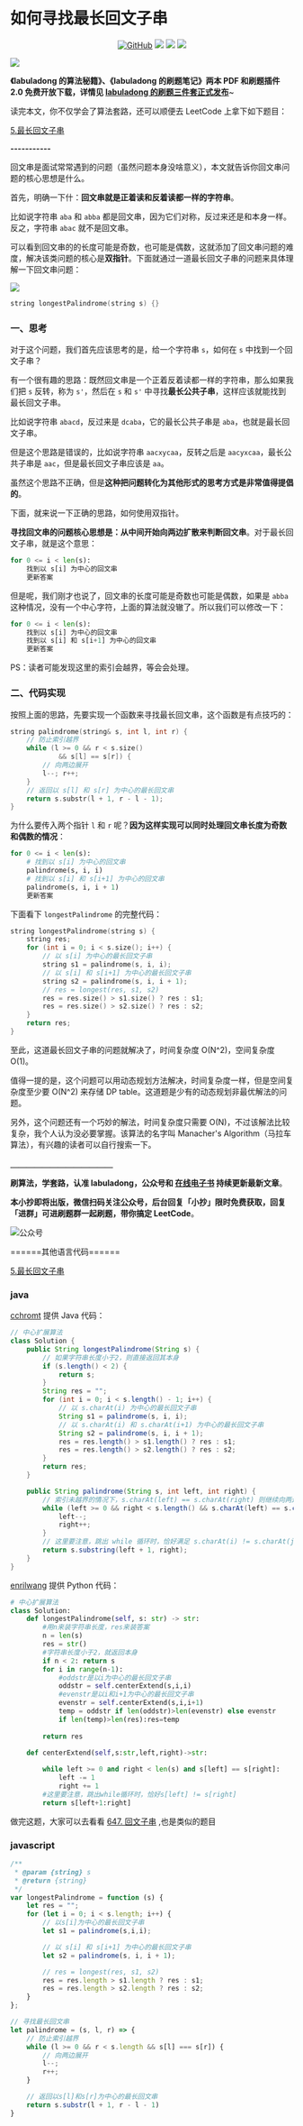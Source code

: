 # 如何寻找最长回文子串



<p align='center'>
<a href="https://github.com/labuladong/fucking-algorithm" target="view_window"><img alt="GitHub" src="https://img.shields.io/github/stars/labuladong/fucking-algorithm?label=Stars&style=flat-square&logo=GitHub"></a>
<a href="https://www.zhihu.com/people/labuladong"><img src="https://img.shields.io/badge/%E7%9F%A5%E4%B9%8E-@labuladong-000000.svg?style=flat-square&logo=Zhihu"></a>
<a href="https://i.loli.net/2020/10/10/MhRTyUKfXZOlQYN.jpg"><img src="https://img.shields.io/badge/公众号-@labuladong-000000.svg?style=flat-square&logo=WeChat"></a>
<a href="https://space.bilibili.com/14089380"><img src="https://img.shields.io/badge/B站-@labuladong-000000.svg?style=flat-square&logo=Bilibili"></a>
</p>

![](../pictures/souyisou.png)

**《labuladong 的算法秘籍》、《labuladong 的刷题笔记》两本 PDF 和刷题插件 2.0 免费开放下载，详情见 [labuladong 的刷题三件套正式发布](https://mp.weixin.qq.com/s/yN4cHQRsFa5SWlacopHXYQ)**~

读完本文，你不仅学会了算法套路，还可以顺便去 LeetCode 上拿下如下题目：

[5.最长回文子串](https://leetcode-cn.com/problems/longest-palindromic-substring)

**-----------**

回文串是面试常常遇到的问题（虽然问题本身没啥意义），本文就告诉你回文串问题的核心思想是什么。

首先，明确一下什：**回文串就是正着读和反着读都一样的字符串**。

比如说字符串 `aba` 和 `abba` 都是回文串，因为它们对称，反过来还是和本身一样。反之，字符串 `abac` 就不是回文串。

可以看到回文串的的长度可能是奇数，也可能是偶数，这就添加了回文串问题的难度，解决该类问题的核心是**双指针**。下面就通过一道最长回文子串的问题来具体理解一下回文串问题：

![](../pictures/回文/title.png)

```cpp
string longestPalindrome(string s) {}
```

### 一、思考

对于这个问题，我们首先应该思考的是，给一个字符串 `s`，如何在 `s` 中找到一个回文子串？

有一个很有趣的思路：既然回文串是一个正着反着读都一样的字符串，那么如果我们把 `s` 反转，称为 `s'`，然后在 `s` 和 `s'` 中寻找**最长公共子串**，这样应该就能找到最长回文子串。

比如说字符串 `abacd`，反过来是 `dcaba`，它的最长公共子串是 `aba`，也就是最长回文子串。

但是这个思路是错误的，比如说字符串 `aacxycaa`，反转之后是 `aacyxcaa`，最长公共子串是 `aac`，但是最长回文子串应该是 `aa`。

虽然这个思路不正确，但是**这种把问题转化为其他形式的思考方式是非常值得提倡的**。

下面，就来说一下正确的思路，如何使用双指针。

**寻找回文串的问题核心思想是：从中间开始向两边扩散来判断回文串**。对于最长回文子串，就是这个意思：

```python
for 0 <= i < len(s):
    找到以 s[i] 为中心的回文串
    更新答案
```

但是呢，我们刚才也说了，回文串的长度可能是奇数也可能是偶数，如果是 `abba`这种情况，没有一个中心字符，上面的算法就没辙了。所以我们可以修改一下：

```python
for 0 <= i < len(s):
    找到以 s[i] 为中心的回文串
    找到以 s[i] 和 s[i+1] 为中心的回文串
    更新答案
```

PS：读者可能发现这里的索引会越界，等会会处理。

### 二、代码实现

按照上面的思路，先要实现一个函数来寻找最长回文串，这个函数是有点技巧的：

```cpp
string palindrome(string& s, int l, int r) {
    // 防止索引越界
    while (l >= 0 && r < s.size()
            && s[l] == s[r]) {
        // 向两边展开
        l--; r++;
    }
    // 返回以 s[l] 和 s[r] 为中心的最长回文串
    return s.substr(l + 1, r - l - 1);
}
```

为什么要传入两个指针 `l` 和 `r` 呢？**因为这样实现可以同时处理回文串长度为奇数和偶数的情况**：

```python
for 0 <= i < len(s):
    # 找到以 s[i] 为中心的回文串
    palindrome(s, i, i)
    # 找到以 s[i] 和 s[i+1] 为中心的回文串
    palindrome(s, i, i + 1)
    更新答案
```

下面看下 `longestPalindrome` 的完整代码：

```cpp
string longestPalindrome(string s) {
    string res;
    for (int i = 0; i < s.size(); i++) {
        // 以 s[i] 为中心的最长回文子串
        string s1 = palindrome(s, i, i);
        // 以 s[i] 和 s[i+1] 为中心的最长回文子串
        string s2 = palindrome(s, i, i + 1);
        // res = longest(res, s1, s2)
        res = res.size() > s1.size() ? res : s1;
        res = res.size() > s2.size() ? res : s2;
    }
    return res;
}
```

至此，这道最长回文子串的问题就解决了，时间复杂度 O(N^2)，空间复杂度 O(1)。

值得一提的是，这个问题可以用动态规划方法解决，时间复杂度一样，但是空间复杂度至少要 O(N^2) 来存储 DP table。这道题是少有的动态规划非最优解法的问题。

另外，这个问题还有一个巧妙的解法，时间复杂度只需要 O(N)，不过该解法比较复杂，我个人认为没必要掌握。该算法的名字叫 Manacher's Algorithm（马拉车算法），有兴趣的读者可以自行搜索一下。


**＿＿＿＿＿＿＿＿＿＿＿＿＿**

**刷算法，学套路，认准 labuladong，公众号和 [在线电子书](https://labuladong.gitee.io/algo/) 持续更新最新文章**。

**本小抄即将出版，微信扫码关注公众号，后台回复「小抄」限时免费获取，回复「进群」可进刷题群一起刷题，带你搞定 LeetCode**。

![公众号](../pictures/qrcode.jpg)

======其他语言代码======

[5.最长回文子串](https://leetcode-cn.com/problems/longest-palindromic-substring)

### java

[cchromt](https://github.com/cchroot) 提供 Java 代码：

```java
// 中心扩展算法
class Solution {
    public String longestPalindrome(String s) {
        // 如果字符串长度小于2，则直接返回其本身
        if (s.length() < 2) {
            return s;
        }
        String res = "";
        for (int i = 0; i < s.length() - 1; i++) {
            // 以 s.charAt(i) 为中心的最长回文子串
            String s1 = palindrome(s, i, i);
            // 以 s.charAt(i) 和 s.charAt(i+1) 为中心的最长回文子串
            String s2 = palindrome(s, i, i + 1);
            res = res.length() > s1.length() ? res : s1;
            res = res.length() > s2.length() ? res : s2;
        }
        return res;
    }

    public String palindrome(String s, int left, int right) {
        // 索引未越界的情况下，s.charAt(left) == s.charAt(right) 则继续向两边拓展
        while (left >= 0 && right < s.length() && s.charAt(left) == s.charAt(right)) {
            left--;
            right++;
        }
        // 这里要注意，跳出 while 循环时，恰好满足 s.charAt(i) != s.charAt(j)，因此截取的的字符串为[left+1, right-1]
        return s.substring(left + 1, right);
    }
}
```


[enrilwang](https://github.com/enrilwang) 提供 Python 代码：

```python
# 中心扩展算法
class Solution:
    def longestPalindrome(self, s: str) -> str:
        #用n来装字符串长度，res来装答案
        n = len(s)  
        res = str()
        #字符串长度小于2，就返回本身
        if n < 2: return s
        for i in range(n-1):
            #oddstr是以i为中心的最长回文子串
            oddstr = self.centerExtend(s,i,i)
            #evenstr是以i和i+1为中心的最长回文子串
            evenstr = self.centerExtend(s,i,i+1)
            temp = oddstr if len(oddstr)>len(evenstr) else evenstr
            if len(temp)>len(res):res=temp
        
        return res

    def centerExtend(self,s:str,left,right)->str:
        
        while left >= 0 and right < len(s) and s[left] == s[right]:
            left -= 1
            right += 1
        #这里要注意，跳出while循环时，恰好s[left] != s[right]
        return s[left+1:right]


```


做完这题，大家可以去看看 [647. 回文子串](https://leetcode-cn.com/problems/palindromic-substrings/) ,也是类似的题目



### javascript

```js
/**
 * @param {string} s
 * @return {string}
 */
var longestPalindrome = function (s) {
    let res = "";
    for (let i = 0; i < s.length; i++) {
        // 以s[i]为中心的最长回文子串
        let s1 = palindrome(s,i,i);

        // 以 s[i] 和 s[i+1] 为中心的最长回文子串
        let s2 = palindrome(s, i, i + 1);

        // res = longest(res, s1, s2)
        res = res.length > s1.length ? res : s1;
        res = res.length > s2.length ? res : s2;
    }
};

// 寻找最长回文串
let palindrome = (s, l, r) => {
    // 防止索引越界
    while (l >= 0 && r < s.length && s[l] === s[r]) {
        // 向两边展开
        l--;
        r++;
    }

    // 返回以s[l]和s[r]为中心的最长回文串
    return s.substr(l + 1, r - l - 1)
}
```



